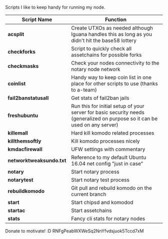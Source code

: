 Scripts I like to keep handy for running my node.

Script Name | Function
----------- | --------
**acsplit** | Create UTXOs as needed although Iguana handles this as long as you didn't hit the base58 lottery
**checkforks** | Script to quickly check all assetchains for possible forks
**checkmasks** | Check your nodes connectivity to the notary node network
**coinlist** | Handy way to keep coin list in one place for other scripts to use (thanks to a-team)
**fail2banstatusall** | Get stats of fail2ban jails
**freshubuntu** | Run this for initial setup of your server for basic security needs (generalized on purpose so it can be used on any server)
**killemall** | Hard kill komodo related processes
**killthemsoftly** | Kill komodo processes nicely
**kmdacfirewall** | UFW settings with commentary
**networktweaksundo.txt** | Reference to my default Ubuntu 16.04 net config "just in case"
**notary** | Start notary process
**notarytest** | Start notary test process
**rebuildkomodo** | Git pull and rebuild komodo on the current branch
**start** | Start chipsd and komodod
**startac** | Start assetchains
**stats** | Fancy cli stats for notary nodes

Donate to motivate! :D RNFgPeabWXWeSq2NnYfvdsjuok5Tccd7xM
